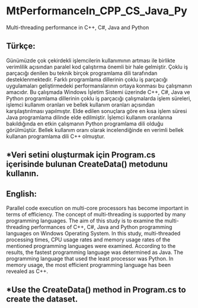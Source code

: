 # MtPerformanceIn_CPP_CS_Java_Py
Multi-threading performance in C++, C#, Java and Python

Türkçe:
-----------------------------------
Günümüzde çok çekirdekli işlemcilerin kullanımının artması ile birlikte verimlilik açısından paralel kod çalıştırma önemli bir hale gelmiştir. Çoklu iş parçacığı denilen bu teknik birçok programlama dili tarafından desteklenmektedir. Farklı programlama dillerinin çoklu iş parçacığı uygulamaları geliştirmedeki performanslarının ortaya konması bu çalışmanın amacıdır. Bu çalışmada Windows İşletim Sistemi üzerinde C++, C#, Java ve Python programlama dillerinin çoklu iş parçacığı çalışmalarda işlem süreleri, işlemci kullanım oranları ve bellek kullanım oranları açısından karşılaştırılması yapılmıştır. Elde edilen sonuçlara göre en kısa işlem süresi Java programlama dilinde elde edilmiştir. İşlemci kullanım oranlarına bakıldığında en etkin çalışmanın Python programlama dili olduğu görülmüştür. Bellek kullanım oranı olarak incelendiğinde en verimli bellek kullanan programlama dili C++ olmuştur.

*Veri setini oluşturmak için Program.cs içerisinde bulunan CreateData() metodunu kullanın.
-------------------------------------

English:
-----------------------------------
Parallel code execution on multi-core processors has become important in terms of efficiency. The concept of multi-threading is supported by many programming languages. The aim of this study is to examine the multi-threading performances of C++, C#, Java and Python programming languages on Windows Operating System. In this study, multi-threaded processing times, CPU usage rates and memory usage rates of the mentioned programming languages were examined. According to the results, the fastest programming language was determined as Java. The programming language that used the least processor was Python. In memory usage, the most efficient programming language has been revealed as C++.

*Use the CreateData() method in Program.cs to create the dataset.
-----------------------------------
